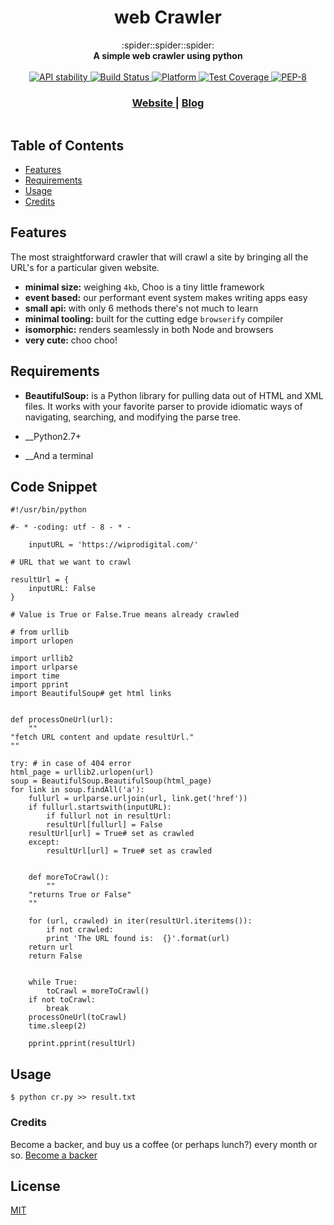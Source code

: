 <h1 align="center">web Crawler</h1>

<div align="center">
  :spider::spider::spider:
</div>
<div align="center">
  <strong>A simple web crawler using python</strong>
</div>
<br />

<div align="center">
  <!-- Stability -->
  <a href="https://nodejs.org/api/documentation.html#documentation_stability_index">
    <img src="https://img.shields.io/badge/stability-experimental-orange.svg?style=flat-square"
      alt="API stability" />
  </a>
  <!-- Build Status -->
  <a href="">
    <img src="https://img.shields.io/travis/choojs/choo/master.svg?style=flat-square"
      alt="Build Status" />
  </a>
  
  <!-- Platform -->
  <a href="">
    <img src="https://img.shields.io/badge/Python-2.7%7C3.5-green.svg"
      alt="Platform" />
  </a>
  <!-- Test Coverage -->
  <a href="o">
    <img src="https://img.shields.io/codecov/c/github/choojs/choo/master.svg?style=flat-square"
      alt="Test Coverage" />
  </a>
  <!-- Standard -->
  <a href="https://www.datacamp.com/community/tutorials/pep8-tutorial-python-code">
    <img src="https://img.shields.io/badge/Code%20Style-PEP--8-blue.svg"
      alt="PEP-8" />
  </a>
</div>

<div align="center">
  <h3>
    <a href="https://abhishekshaha.github.io/">
      Website
    </a>
    <span> | </span>
    <a href=" Link to blog">
      Blog
    </a>
  </h3>
</div>

<p align="center"><img src=" " /></a></p>

## Table of Contents
- [Features](#features)
- [Requirements](#requirements)
- [Usage](#philosophy)
- [Credits](#support)

## Features
The most straightforward crawler that will crawl a site by bringing all the URL's for a particular given website.

- __minimal size:__ weighing `4kb`, Choo is a tiny little framework
- __event based:__ our performant event system makes writing apps easy
- __small api:__ with only 6 methods there's not much to learn
- __minimal tooling:__ built for the cutting edge `browserify` compiler
- __isomorphic:__ renders seamlessly in both Node and browsers
- __very cute:__ choo choo!

## Requirements

- __BeautifulSoup:__ is a Python library for pulling data out of HTML and XML files. It works with your favorite parser to provide idiomatic ways of navigating, searching, and modifying the parse tree.

- __Python2.7+
- __And a terminal

## Code Snippet

```python:
#!/usr/bin/python

#- * -coding: utf - 8 - * -

    inputURL = 'https://wiprodigital.com/'

# URL that we want to crawl

resultUrl = {
    inputURL: False
}

# Value is True or False.True means already crawled

# from urllib
import urlopen

import urllib2
import urlparse
import time
import pprint
import BeautifulSoup# get html links


def processOneUrl(url):
    ""
"fetch URL content and update resultUrl."
""

try: # in case of 404 error
html_page = urllib2.urlopen(url)
soup = BeautifulSoup.BeautifulSoup(html_page)
for link in soup.findAll('a'):
    fullurl = urlparse.urljoin(url, link.get('href'))
    if fullurl.startswith(inputURL):
        if fullurl not in resultUrl:
        resultUrl[fullurl] = False
    resultUrl[url] = True# set as crawled
    except:
        resultUrl[url] = True# set as crawled


    def moreToCrawl():
        ""
    "returns True or False"
    ""

    for (url, crawled) in iter(resultUrl.iteritems()):
        if not crawled:
        print 'The URL found is:  {}'.format(url)
    return url
    return False


    while True:
        toCrawl = moreToCrawl()
    if not toCrawl:
        break
    processOneUrl(toCrawl)
    time.sleep(2)

    pprint.pprint(resultUrl)
```

## Usage
```
$ python cr.py >> result.txt
```

### Credits
Become a backer, and buy us a coffee (or perhaps lunch?) every month or so.
[Become a backer](https://opencollective.com/choo#backer)

## License
[MIT](https://tldrlegal.com/license/mit-license)

